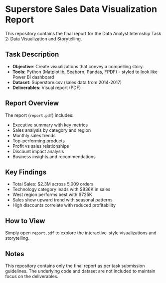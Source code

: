 # Superstore Sales Data Visualization Report

This repository contains the final report for the Data Analyst Internship Task 2: Data Visualization and Storytelling.

## Task Description
- **Objective**: Create visualizations that convey a compelling story.
- **Tools**: Python (Matplotlib, Seaborn, Pandas, FPDF) - styled to look like Power BI dashboard
- **Dataset**: Superstore.csv (sales data from 2014-2017)
- **Deliverables**: Visual report (PDF)

## Report Overview
The report (`report.pdf`) includes:
- Executive summary with key metrics
- Sales analysis by category and region
- Monthly sales trends
- Top-performing products
- Profit vs sales relationships
- Discount impact analysis
- Business insights and recommendations

## Key Findings
- Total Sales: $2.3M across 5,009 orders
- Technology category leads with $836K in sales
- West region performs best with $725K
- Sales show upward trend with seasonal patterns
- High discounts correlate with reduced profitability

## How to View
Simply open `report.pdf` to explore the interactive-style visualizations and storytelling.

## Notes
This repository contains only the final report as per task submission guidelines. The underlying code and dataset are not included to maintain focus on the deliverables.